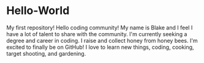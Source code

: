 # Hello-World
My first repository! Hello coding community!
My name is Blake and I feel I have a lot of talent to share with the community.
I'm currently seeking a degree and career in coding.
I raise and collect honey from honey bees.
I'm excited to finally be on GitHub!
I love to learn new things, coding, cooking, target shooting, and gardening.
